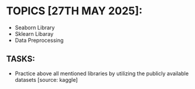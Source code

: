 # TOPICS [27TH MAY 2025]:

- Seaborn Library
- Sklearn Libaray
- Data Preprocessing

## TASKS:

- Practice above all mentioned libraries by utilizing the publicly available datasets [source: kaggle]
